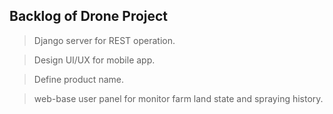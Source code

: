 ## Backlog of Drone Project

> Django server for REST operation.

> Design UI/UX for mobile app.

> Define product name. 

> web-base user panel for monitor farm land state and spraying history. 